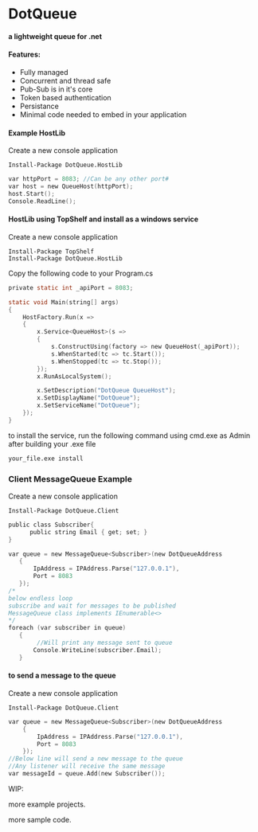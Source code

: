 # DotQueue

#### a lightweight queue for .net

#### Features:
- Fully managed
- Concurrent and thread safe
- Pub-Sub is in it's core
- Token based authentication
- Persistance
- Minimal code needed to embed in your application

#### Example HostLib

Create a new console application
```
Install-Package DotQueue.HostLib
```

```c
var httpPort = 8083; //Can be any other port#
var host = new QueueHost(httpPort);
host.Start();
Console.ReadLine();
```

#### HostLib using TopShelf and install as a windows service
Create a new console application
```
Install-Package TopShelf
Install-Package DotQueue.HostLib
```
Copy the following code to your Program.cs
```c
private static int _apiPort = 8083;

static void Main(string[] args)
{
    HostFactory.Run(x =>
    {
        x.Service<QueueHost>(s =>
        {
            s.ConstructUsing(factory => new QueueHost(_apiPort));
            s.WhenStarted(tc => tc.Start());
            s.WhenStopped(tc => tc.Stop());
        });
        x.RunAsLocalSystem();

        x.SetDescription("DotQueue QueueHost");
        x.SetDisplayName("DotQueue");
        x.SetServiceName("DotQueue");
    });
}
```
	
to install the service, run the following command using cmd.exe as Admin after building your .exe file

```bash
your_file.exe install
```

### Client MessageQueue Example

Create a new console application

```
Install-Package DotQueue.Client
```

```c
public class Subscriber{
      public string Email { get; set; }
}
```
```c
var queue = new MessageQueue<Subscriber>(new DotQueueAddress
   {
       IpAddress = IPAddress.Parse("127.0.0.1"),
       Port = 8083
   });
/*
below endless loop
subscribe and wait for messages to be published
MessageQueue class implements IEnumerable<>
*/
foreach (var subscriber in queue)
   {
		//Will print any message sent to queue
       Console.WriteLine(subscriber.Email);
   }
```
#### to send a message to the queue


Create a new console application

```
Install-Package DotQueue.Client
```

```c
var queue = new MessageQueue<Subscriber>(new DotQueueAddress
    {
        IpAddress = IPAddress.Parse("127.0.0.1"),
        Port = 8083
    });
//Below line will send a new message to the queue
//Any listener will receive the same message
var messageId = queue.Add(new Subscriber());
```

WIP:

more example projects.

more sample code.